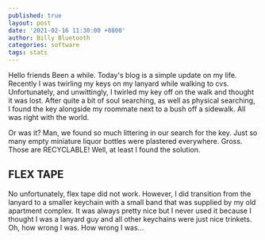 ```yaml
---
published: true
layout: post
date: '2021-02-16 11:30:00 +0800'
author: Billy Bluetooth
categories: software
tags: stats
---
```


Hello friends
Been a while.  Today's blog is a simple update on my life.  Recently I was twirling my keys on my lanyard while walking to cvs.  Unfortunately, and unwittingly, I twirled my key off on the walk and thought it was lost.  After quite a bit of soul searching, as well as physical searching, I found the key alongside my roommate next to a bush off a sidewalk.  All was right with the world.  

Or was it?  Man, we found so much littering in our search for the key.  Just so many empty miniature liquor bottles were plastered everywhere.  Gross.  Those are RECYCLABLE!  Well, at least I found the solution.  
## FLEX TAPE
No unfortunately, flex tape did not work.  However, I did transition from the lanyard to a smaller keychain with a small band that was supplied by my old apartment complex.  It was always pretty nice but  I never used it because I thought I was a lanyard guy and all other keychains were just nice trinkets.  Oh, how wrong I was.  How wrong I was...
